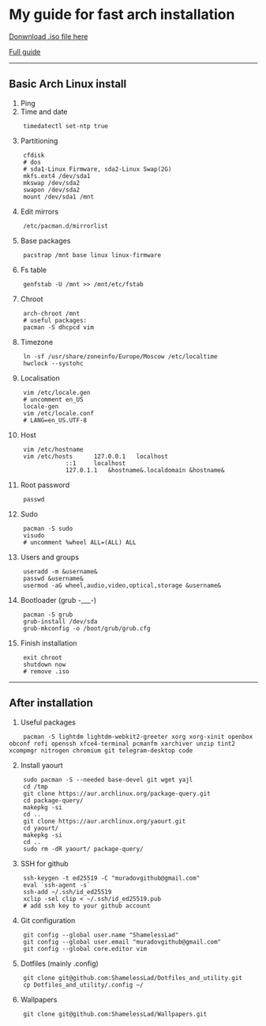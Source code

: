 # My guide for fast arch installation
[Donwnload .iso file here](https://archlinux.org/download/)

[Full guide](https://wiki.archlinux.org/index.php/Installation_guide)

---
## Basic Arch Linux install
1. Ping
2. Time and date
```
	timedatectl set-ntp true
```
3. Partitioning
```
	cfdisk
	# dos
	# sda1-Linux Firmware, sda2-Linux Swap(2G)
	mkfs.ext4 /dev/sda1
	mkswap /dev/sda2
	swapon /dev/sda2
	mount /dev/sda1 /mnt
```
4. Edit mirrors
```
	/etc/pacman.d/mirrorlist
```
5. Base packages
```
	pacstrap /mnt base linux linux-firmware
```
6. Fs table
```
	genfstab -U /mnt >> /mnt/etc/fstab
```
7. Chroot
```
	arch-chroot /mnt
	# useful packages:
	pacman -S dhcpcd vim
```
8. Timezone
```
	ln -sf /usr/share/zoneinfo/Europe/Moscow /etc/localtime
	hwclock --systohc
```
9. Localisation
```
	vim /etc/locale.gen 
	# uncomment en_US
	locale-gen
	vim /etc/locale.conf
	# LANG=en_US.UTF-8
```
10. Host
```
	vim /etc/hostname
	vim /etc/hosts		127.0.0.1	localhost
				::1		localhost
				127.0.1.1	&hostname&.localdomain &hostname&
```
11. Root password
```
	passwd
```
12. Sudo
```
	pacman -S sudo
	visudo 
	# uncomment %wheel ALL=(ALL) ALL
```
13. Users and groups
```
	useradd -m &username&
	passwd &username&
	usermod -aG wheel,audio,video,optical,storage &username&
```
14. Bootloader (grub -___-)
```
	pacman -S grub
	grub-install /dev/sda
	grub-mkconfig -o /boot/grub/grub.cfg
```
15. Finish installation
```
	exit chroot
	shutdown now
	# remove .iso
```
---
## After installation
1. Useful packages
```	
	pacman -S lightdm lightdm-webkit2-greeter xorg xorg-xinit openbox obconf rofi openssh xfce4-terminal pcmanfm xarchiver unzip tint2 xcompmgr nitrogen chromium git telegram-desktop code
```
2. Install yaourt
```
	sudo pacman -S --needed base-devel git wget yajl
	cd /tmp
	git clone https://aur.archlinux.org/package-query.git
	cd package-query/
	makepkg -si
	cd ..
	git clone https://aur.archlinux.org/yaourt.git
	cd yaourt/
	makepkg -si
	cd ..
	sudo rm -dR yaourt/ package-query/
```
3. SSH for github
```
	ssh-keygen -t ed25519 -C "muradovgithub@gmail.com"
	eval `ssh-agent -s`
	ssh-add ~/.ssh/id_ed25519
	xclip -sel clip < ~/.ssh/id_ed25519.pub
	# add ssh key to your github account
```
4. Git configuration
```
	git config --global user.name "ShamelessLad"
	git config --global user.email "muradovgithub@gmail.com"
	git config --global core.editor vim
```
5. Dotfiles (mainly .config)
```
	git clone git@github.com:ShamelessLad/Dotfiles_and_utility.git
	cp Dotfiles_and_utility/.config ~/
```
6. Wallpapers
```	
	git clone git@github.com:ShamelessLad/Wallpapers.git 
```
